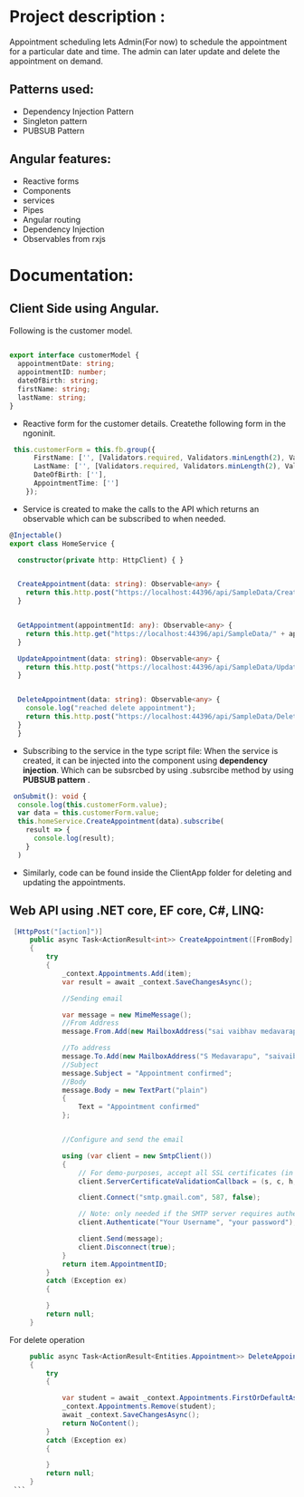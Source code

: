 
# Project description :
Appointment scheduling lets Admin(For now) to schedule the appointment for a particular date and time. The admin can later update and delete the appointment on demand.
## Patterns used:
* Dependency Injection Pattern
* Singleton pattern
* PUBSUB Pattern
## Angular features:
* Reactive forms
* Components
* services
* Pipes
* Angular routing
* Dependency Injection
* Observables from rxjs
# Documentation:

## Client Side using Angular.
Following is the customer model. 

``` typescript
    
export interface customerModel {
  appointmentDate: string;
  appointmentID: number;
  dateOfBirth: string;
  firstName: string;
  lastName: string;
}
```
* Reactive form for the customer details. Createthe following form in the ngoninit.
``` typescript
 this.customerForm = this.fb.group({
      FirstName: ['', [Validators.required, Validators.minLength(2), Validators.maxLength(50)]],
      LastName: ['', [Validators.required, Validators.minLength(2), Validators.maxLength(50)]],
      DateOfBirth: [''],
      AppointmentTime: ['']
    });
```
* Service is created to make the calls to the API which returns an observable which can be subscribed to when needed.
``` typescript
@Injectable()
export class HomeService {

  constructor(private http: HttpClient) { }


  CreateAppointment(data: string): Observable<any> {
    return this.http.post("https://localhost:44396/api/SampleData/CreateAppointment", data);
  }


  GetAppointment(appointmentId: any): Observable<any> {
    return this.http.get("https://localhost:44396/api/SampleData/" + appointmentId );
  }

  UpdateAppointment(data: string): Observable<any> {
    return this.http.post("https://localhost:44396/api/SampleData/UpdateTodoItem", data);
  }


  DeleteAppointment(data: string): Observable<any> {
    console.log("reached delete appointment");
    return this.http.post("https://localhost:44396/api/SampleData/DeleteAppointment", data);
  }
  }
  ```
  
  * Subscribing to the service in the type script file: When the service is created, it can be injected into the component using **dependency injection**. Which can be subsrcbed by using .subsrcibe method by using **PUBSUB pattern** .
  ``` typescript
   onSubmit(): void {
    console.log(this.customerForm.value);
    var data = this.customerForm.value;
    this.homeService.CreateAppointment(data).subscribe(
      result => {
        console.log(result);
      }
    )
   ```
   * Similarly, code can be found inside the ClientApp folder for deleting and updating the appointments. 
   
   ## Web API using .NET core, EF core, C#, LINQ:
   
   
   ``` C#
    [HttpPost("[action]")]
        public async Task<ActionResult<int>> CreateAppointment([FromBody] Entities.Appointment item)
        {
            try
            {
                _context.Appointments.Add(item);
                var result = await _context.SaveChangesAsync();

                //Sending email

                var message = new MimeMessage();
                //From Address
                message.From.Add(new MailboxAddress("sai vaibhav medavarapu", "vaibhav.medavarapu@gmail.com"));

                //To address
                message.To.Add(new MailboxAddress("S Medavarapu", "saivaibhav90@gmail.com"));
                //Subject
                message.Subject = "Appointment confirmed";
                //Body
                message.Body = new TextPart("plain")
                {
                    Text = "Appointment confirmed"
                };


                //Configure and send the email

                using (var client = new SmtpClient())
                {
                    // For demo-purposes, accept all SSL certificates (in case the server supports STARTTLS)
                    client.ServerCertificateValidationCallback = (s, c, h, e) => true;

                    client.Connect("smtp.gmail.com", 587, false);

                    // Note: only needed if the SMTP server requires authentication
                    client.Authenticate("Your Username", "your password");

                    client.Send(message);
                    client.Disconnect(true);
                }
                return item.AppointmentID;
            }
            catch (Exception ex)
            {

            }
            return null;
        }
   ```
   For delete operation
   ``` C#
        public async Task<ActionResult<Entities.Appointment>> DeleteAppointment([FromBody]Entities.Appointment item)
        {
            try
            {

                var student = await _context.Appointments.FirstOrDefaultAsync(b => b.AppointmentID == item.AppointmentID);
                _context.Appointments.Remove(student);
                await _context.SaveChangesAsync();
                return NoContent();
            }
            catch (Exception ex)
            {

            }
            return null;
        }
    ```
